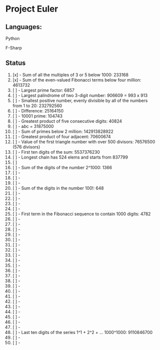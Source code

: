 # Project Euler

## Languages:

Python

F-Sharp

## Status

1.  [x] -  Sum of all the multiples of 3 or 5 below 1000: 233168
2.  [x] -  Sum of the even-valued Fibonacci terms below four million: 4613732
3.  [ ] -  Largest prime factor: 6857
4.  [ ] -  Largest palindrome of two 3-digit number: 906609 = 993 x 913
5.  [ ] -  Smallest positive number, evenly divisible by all of the numbers from 1 to 20: 232792560
6.  [ ] -  Difference: 25164150
7.  [ ] -  10001 prime: 104743
8.  [ ] -  Greatest product of five consecutive digits: 40824
9.  [ ] -  a*b*c = 31875000
10. [ ] -  Sum of primes below 2 million: 142913828922
11. [ ] -  Greatest product of four adjacent: 70600674
12. [ ] -  Value of the first triangle number with over 500 divisors: 76576500 (576 divisors)
13. [ ] -  First ten digits of the sum: 5537376230
14. [ ] -  Longest chain has 524 elems and starts from 837799
15. [ ]
16. [ ] -  Sum of the digits of the number 2^1000: 1366
17. [ ] -  
18. [ ] -  
19. [ ] -  
20. [ ] -  Sum of the digits in the number 100!: 648
21. [ ] -  
22. [ ] -  
23. [ ] -  
24. [ ] -  
25. [ ] -  First term in the Fibonacci sequence to contain 1000 digits: 4782
26. [ ] -  
27. [ ] -  
28. [ ] -  
29. [ ] -  
30. [ ] -  
31. [ ] -  
32. [ ] -  
33. [ ] -  
34. [ ] -  
35. [ ] -  
36. [ ] -  
37. [ ] -  
38. [ ] -  
39. [ ] -  
40. [ ] -  
41. [ ] -  
42. [ ] -  
43. [ ] -  
44. [ ] -  
45. [ ] -  
46. [ ] -  
47. [ ] -  
48. [ ] -  Last ten digits of the series 1^1 + 2^2 + ... 1000^1000: 9110846700
49. [ ] -  
50. [ ] -  
